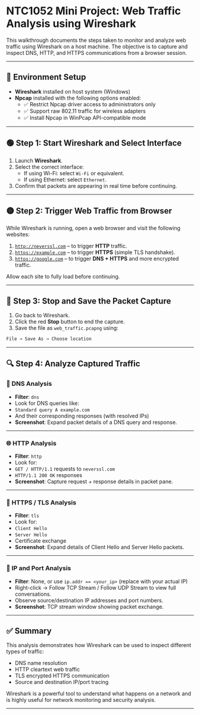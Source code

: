 # NTC1052 Mini Project: Web Traffic Analysis using Wireshark

This walkthrough documents the steps taken to monitor and analyze web traffic using Wireshark on a host machine. The objective is to capture and inspect DNS, HTTP, and HTTPS communications from a browser session.

---

## 🔧 Environment Setup

- **Wireshark** installed on host system (Windows)
- **Npcap** installed with the following options enabled:
  - ✅ Restrict Npcap driver access to administrators only
  - ✅ Support raw 802.11 traffic for wireless adapters
  - ✅ Install Npcap in WinPcap API-compatible mode

---

## 🟢 Step 1: Start Wireshark and Select Interface

1. Launch **Wireshark**.
2. Select the correct interface:
   - If using Wi-Fi: select `Wi-Fi` or equivalent.
   - If using Ethernet: select `Ethernet`.
3. Confirm that packets are appearing in real time before continuing.

---

## 🟡 Step 2: Trigger Web Traffic from Browser

While Wireshark is running, open a web browser and visit the following websites:

1. [`http://neverssl.com`](http://neverssl.com) – to trigger **HTTP** traffic.
2. [`https://example.com`](https://example.com) – to trigger **HTTPS** (simple TLS handshake).
3. [`https://google.com`](https://google.com) – to trigger **DNS + HTTPS** and more encrypted traffic.

Allow each site to fully load before continuing.

---

## 🔴 Step 3: Stop and Save the Packet Capture

1. Go back to Wireshark.
2. Click the red **Stop** button to end the capture.
3. Save the file as `web_traffic.pcapng` using:

```bash
File → Save As → Choose location
```


---

## 🔍 Step 4: Analyze Captured Traffic

### 🔎 DNS Analysis

- **Filter**: `dns`
- Look for DNS queries like:
- `Standard query A example.com`
- And their corresponding responses (with resolved IPs)
- **Screenshot**: Expand packet details of a DNS query and response.

---

### 🌐 HTTP Analysis

- **Filter**: `http`
- Look for:
- `GET / HTTP/1.1` requests to `neverssl.com`
- `HTTP/1.1 200 OK` responses
- **Screenshot**: Capture request + response details in packet pane.

---

### 🔐 HTTPS / TLS Analysis

- **Filter**: `tls`
- Look for:
- `Client Hello`
- `Server Hello`
- Certificate exchange
- **Screenshot**: Expand details of Client Hello and Server Hello packets.

---

### 📡 IP and Port Analysis

- **Filter**: None, or use `ip.addr == <your_ip>` (replace with your actual IP)
- Right-click → Follow TCP Stream / Follow UDP Stream to view full conversations.
- Observe source/destination IP addresses and port numbers.
- **Screenshot**: TCP stream window showing packet exchange.

---

## ✅ Summary

This analysis demonstrates how Wireshark can be used to inspect different types of traffic:

- DNS name resolution
- HTTP cleartext web traffic
- TLS encrypted HTTPS communication
- Source and destination IP/port tracing

Wireshark is a powerful tool to understand what happens on a network and is highly useful for network monitoring and security analysis.

---
